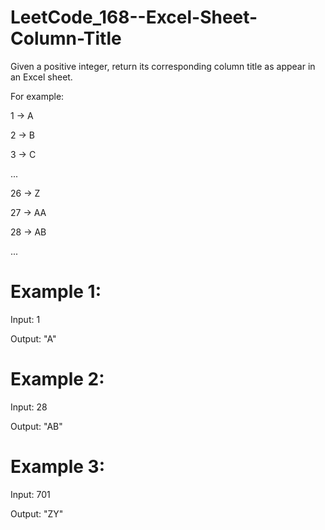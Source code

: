 # LeetCode_168--Excel-Sheet-Column-Title

Given a positive integer, return its corresponding column title as appear in an Excel sheet.

For example:

1 -> A

2 -> B

3 -> C
    
...

26 -> Z

27 -> AA

28 -> AB 

...
    
# Example 1:

Input: 1

Output: "A"

# Example 2:

Input: 28

Output: "AB"

# Example 3:

Input: 701

Output: "ZY"
